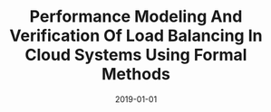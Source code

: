 ---
title: "Performance Modeling And Verification Of Load Balancing In Cloud Systems Using Formal Methods"
date: 2019-01-01
venue: "16th IEEE International Conference on Mobile Ad Hoc and Sensor Systems Workshops, MASS Workshops 2019, Monterey, CA, USA, November 4-7, 2019"
paperurl: https://doi.org/10.1109/MASSW.2019.00036
authors: "Shenghui Chen, Zhiming Fan, Haiying Shen and Lu Feng"
---